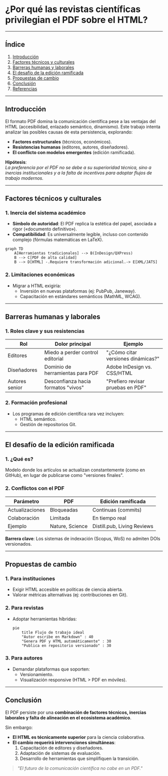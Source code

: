 # ¿Por qué las revistas científicas privilegian el PDF sobre el HTML?  

---

## Índice  
1. [Introducción](#introducción)  
2. [Factores técnicos y culturales](#factores-técnicos-y-culturales)  
3. [Barreras humanas y laborales](#barreras-humanas-y-laborales)  
4. [El desafío de la edición ramificada](#el-desafío-de-la-edición-ramificada)  
5. [Propuestas de cambio](#propuestas-de-cambio)  
6. [Conclusión](#conclusión)  
7. [Referencias](#referencias)  

---  

## Introducción  
El formato PDF domina la comunicación científica pese a las ventajas del HTML (accesibilidad, enlazado semántico, dinamismo). Este trabajo intenta analizar las posibles causas de esta persistencia, explorando:  
- **Factores estructurales** (técnicos, económicos).  
- **Resistencias humanas** (editores, autores, diseñadores).  
- **El conflicto con modelos emergentes** (edición ramificada).  

**Hipótesis**:  
*La preferencia por el PDF no se debe a su superioridad técnica, sino a inercias institucionales y a la falta de incentivos para adoptar flujos de trabajo modernos.*  

---  

## Factores técnicos y culturales  

### 1. Inercia del sistema académico  
- **Símbolo de autoridad**: El PDF replica la estética del papel, asociada a rigor («documento definitivo»).  
- **Compatibilidad**: Es universalmente legible, incluso con contenido complejo (fórmulas matemáticas en LaTeX).  

```mermaid  
graph TD  
    A[Herramientas tradicionales] --> B(InDesign/QXPress)  
    B --> C[PDF de alta calidad]  
    B --> D[HTML] -.Requiere transformación adicional.-> E[XML/JATS]  
```  

### 2. Limitaciones económicas  
- Migrar a HTML exigiría:  
  - Inversión en nuevas plataformas (ej: PubPub, Janeway).  
  - Capacitación en estándares semánticos (MathML, WCAG).  

---  

## Barreras humanas y laborales  

### 1. Roles clave y sus resistencias  
| **Rol**           | **Dolor principal**                  | **Ejemplo**                          |  
|--------------------|--------------------------------------|--------------------------------------|  
| Editores           | Miedo a perder control editorial     | "¿Cómo citar versiones dinámicas?"   |  
| Diseñadores        | Dominio de herramientas para PDF     | Adobe InDesign vs. CSS/HTML          |  
| Autores senior     | Desconfianza hacia formatos "vivos"  | "Prefiero revisar pruebas en PDF"    |  

### 2. Formación profesional  
- Los programas de edición científica rara vez incluyen:  
  - HTML semántico.  
  - Gestión de repositorios Git.  

---  

## El desafío de la edición ramificada  

### 1. ¿Qué es?  
Modelo donde los artículos se actualizan constantemente (como en GitHub), en lugar de publicarse como "versiones finales".  

### 2. Conflictos con el PDF  
| **Parámetro**       | **PDF**               | **Edición ramificada**         |  
|----------------------|-----------------------|--------------------------------|  
| Actualizaciones      | Bloqueadas            | Continuas (commits)            |  
| Colaboración         | Limitada              | En tiempo real                 |  
| Ejemplo             | Nature, Science       | Distill.pub, Living Reviews    |  

**Barrera clave**: Los sistemas de indexación (Scopus, WoS) no admiten DOIs versionados.  

---  

## Propuestas de cambio  

### 1. Para instituciones  
- Exigir HTML accesible en políticas de ciencia abierta.  
- Valorar métricas alternativas (ej: contribuciones en Git).  

### 2. Para revistas  
- Adoptar herramientas híbridas:  
  ```mermaid  
  pie  
      title Flujo de trabajo ideal  
      "Autor escribe en Markdown" : 40  
      "Genera PDF y HTML automáticamente" : 30  
      "Publica en repositorio versionado" : 30  
  ```  

### 3. Para autores  
- Demandar plataformas que soporten:  
  - Versionamiento.  
  - Visualización responsive (HTML > PDF en móviles).  

---  

## Conclusión  
El PDF persiste por una **combinación de factores técnicos, inercias laborales y falta de alineación en el ecosistema académico**.

Sin embargo:  
- **El HTML es técnicamente superior** para la ciencia colaborativa.  
- **El cambio requerirá intervenciones simultáneas**:  
  1. Capacitación de editores y diseñadores.  
  2. Adaptación de sistemas de evaluación.  
  3. Desarrollo de herramientas que simplifiquen la transición.  

> *"El futuro de la comunicación científica no cabe en un PDF."*  


